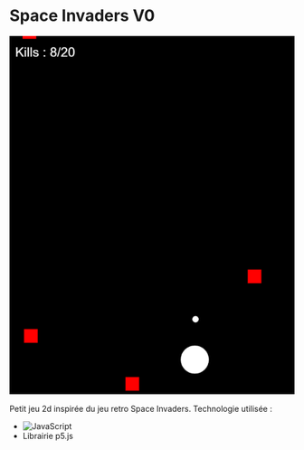 # Space Invaders V0
![Image de présentation du jeu](capture.PNG)

Petit jeu 2d inspirée du jeu retro Space Invaders.
Technologie utilisée : 
- ![JavaScript](https://img.shields.io/badge/javascript-%23323330.svg?style=for-the-badge&logo=javascript&logoColor=%23F7DF1E)
- Librairie p5.js